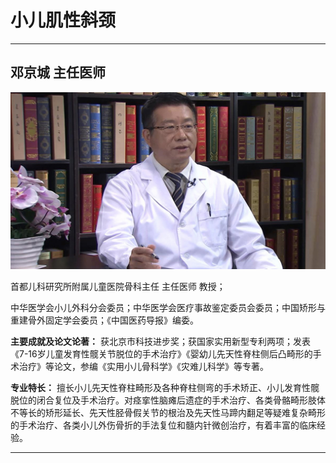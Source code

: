 # 小儿肌性斜颈

---

## 邓京城 主任医师

![1679201117859](image/c02_104/1679201117859.png)


首都儿科研究所附属儿童医院骨科主任 主任医师 教授；

中华医学会小儿外科分会委员；中华医学会医疗事故鉴定委员会委员；中国矫形与重建骨外固定学会委员；《中国医药导报》编委。

**主要成就及论文论著：** 获北京市科技进步奖；获国家实用新型专利两项；发表《7-16岁儿童发育性髋关节脱位的手术治疗》《婴幼儿先天性脊柱侧后凸畸形的手术治疗》等论文，参编《实用小儿骨科学》《灾难儿科学》等专著。

**专业特长：** 擅长小儿先天性脊柱畸形及各种脊柱侧弯的手术矫正、小儿发育性髋脱位的闭合复位及手术治疗。对痉挛性脑瘫后遗症的手术治疗、各类骨骼畸形肢体不等长的矫形延长、先天性胫骨假关节的根治及先天性马蹄内翻足等疑难复杂畸形的手术治疗、各类小儿外伤骨折的手法复位和髓内针微创治疗，有着丰富的临床经验。

---
